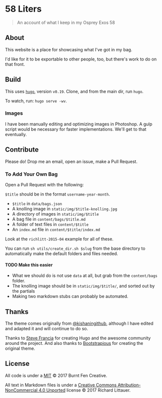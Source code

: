 # 58 Liters

> An account of what I keep in my Osprey Exos 58

## About

This website is a place for showcasing what I've got in my bag.

I'd like for it to be exportable to other people, too, but there's work to do on that front.

## Build

This uses [`hugo`](https://gohugo.io/), version `v0.19`. Clone, and from the main dir, run `hugo`.

To watch, run: `hugo serve -wv`.

### Images

I have been manually editing and optimizing images in Photoshop. A gulp script would be necessary for faster implementations. We'll get to that eventually.

## Contribute

Please do! Drop me an email, open an issue, make a Pull Request.

### To Add Your Own Bag

Open a Pull Request with the following:

`$title` should be in the format `username-year-month`.

- `$title` in `data/bags.json`
- A knolling image in `static/img/$title-knolling.jpg`
- A directory of images in `static/img/$title`
- A bag file in `content/bags/$title.md`
- A folder of text files in `content/$title`
- An `index.md` file in `content/$title/index.md`

Look at the `richlitt-2015-04` example for all of these.

You can run `sh utils/create_dir.sh $slug` from the base directory to automatically make the default folders and files needed.

#### TODO Make this easier

- What we should do is not use `data` at all, but grab from the `content/bags` folder.
- The knolling image should be in `static/img/$title/`, and sorted out by the partials
- Making two markdown stubs can probably be automated.

## Thanks

The theme comes originally from [@kishaningithub](https://github.com/kishaningithub/hugo-creative-portfolio-theme), although I have edited and adapted it and will continue to do so.

Thanks to [Steve Francia](https://github.com/spf13) for creating Hugo and the awesome community around the project. And also thanks to [Bootstrapious](http://bootstrapious.com/) for creating the original theme.


## License

All code is under a [MIT](LICENSE) © 2017 Burnt Fen Creative.

All text in Markdown files is under a [Creative Commons Attribution-NonCommercial 4.0 Unported](https://creativecommons.org/licenses/by-nc/4.0/legalcode) license © 2017 Richard Littauer.
